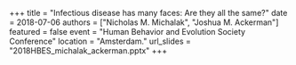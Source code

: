 +++
title = "Infectious disease has many faces: Are they all the same?"
date = 2018-07-06
authors = ["Nicholas M. Michalak", "Joshua M. Ackerman"]
featured = false
event = "Human Behavior and Evolution Society Conference"
location = "Amsterdam."
url_slides = "2018HBES_michalak_ackerman.pptx"
+++

